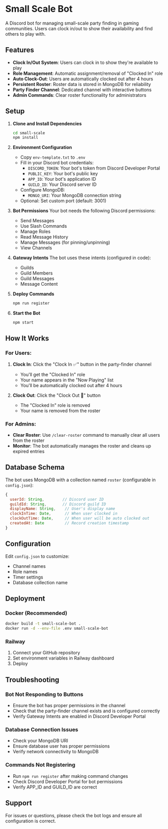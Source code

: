 # Small Scale Bot

A Discord bot for managing small-scale party finding in gaming communities. Users can clock in/out to show their availability and find others to play with.

## Features

- **Clock In/Out System**: Users can clock in to show they're available to play
- **Role Management**: Automatic assignment/removal of "Clocked In" role
- **Auto Clock-Out**: Users are automatically clocked out after 4 hours
- **Persistent Roster**: Roster data is stored in MongoDB for reliability
- **Party Finder Channel**: Dedicated channel with interactive buttons
- **Admin Commands**: Clear roster functionality for administrators

## Setup

1. **Clone and Install Dependencies**

   ```bash
   cd small-scale
   npm install
   ```

2. **Environment Configuration**

   - Copy `env-template.txt` to `.env`
   - Fill in your Discord bot credentials:
     - `DISCORD_TOKEN`: Your bot's token from Discord Developer Portal
     - `PUBLIC_KEY`: Your bot's public key
     - `APP_ID`: Your bot's application ID
     - `GUILD_ID`: Your Discord server ID
   - Configure MongoDB:
     - `MONGO_URI`: Your MongoDB connection string
   - Optional: Set custom port (default: 3001)

3. **Bot Permissions**
   Your bot needs the following Discord permissions:

   - Send Messages
   - Use Slash Commands
   - Manage Roles
   - Read Message History
   - Manage Messages (for pinning/unpinning)
   - View Channels

4. **Gateway Intents**
   The bot uses these intents (configured in code):

   - Guilds
   - Guild Members
   - Guild Messages
   - Message Content

5. **Deploy Commands**

   ```bash
   npm run register
   ```

6. **Start the Bot**
   ```bash
   npm start
   ```

## How It Works

### For Users:

1. **Clock In**: Click the "Clock In ✅" button in the party-finder channel

   - You'll get the "Clocked In" role
   - Your name appears in the "Now Playing" list
   - You'll be automatically clocked out after 4 hours

2. **Clock Out**: Click the "Clock Out 👋" button
   - The "Clocked In" role is removed
   - Your name is removed from the roster

### For Admins:

- **Clear Roster**: Use `/clear-roster` command to manually clear all users from the roster
- **Monitor**: The bot automatically manages the roster and cleans up expired entries

## Database Schema

The bot uses MongoDB with a collection named `roster` (configurable in `config.json`):

```javascript
{
  userId: String,        // Discord user ID
  guildId: String,       // Discord guild ID
  displayName: String,    // User's display name
  clockInTime: Date,      // When user clocked in
  clockOutTime: Date,     // When user will be auto clocked out
  createdAt: Date         // Record creation timestamp
}
```

## Configuration

Edit `config.json` to customize:

- Channel names
- Role names
- Timer settings
- Database collection name

## Deployment

### Docker (Recommended)

```bash
docker build -t small-scale-bot .
docker run -d --env-file .env small-scale-bot
```

### Railway

1. Connect your GitHub repository
2. Set environment variables in Railway dashboard
3. Deploy

## Troubleshooting

### Bot Not Responding to Buttons

- Ensure the bot has proper permissions in the channel
- Check that the party-finder channel exists and is configured correctly
- Verify Gateway Intents are enabled in Discord Developer Portal

### Database Connection Issues

- Check your MongoDB URI
- Ensure database user has proper permissions
- Verify network connectivity to MongoDB

### Commands Not Registering

- Run `npm run register` after making command changes
- Check Discord Developer Portal for bot permissions
- Verify APP_ID and GUILD_ID are correct

## Support

For issues or questions, please check the bot logs and ensure all configuration is correct.
